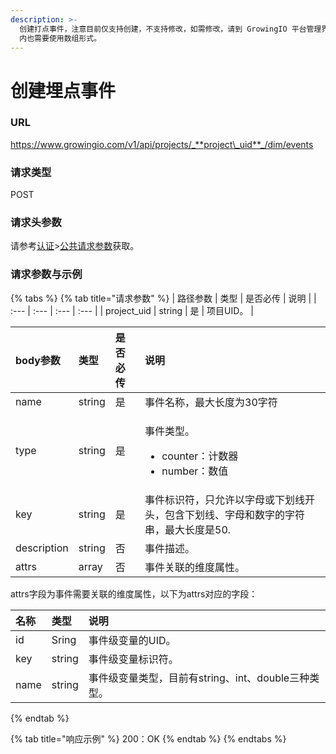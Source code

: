 ```yaml
---
description: >-
  创建打点事件，注意目前仅支持创建，不支持修改，如需修改，请到 GrowingIO 平台管理界面修改。打点事件支持批量创建，如果一次仅创建一条，body
  内也需要使用数组形式。
---
```


# 创建埋点事件

### URL

https://www.growingio.com/v1/api/projects/_**project\_uid**_/dim/events

### 请求类型

POST

### 请求头参数

请参考[认证](../authenticate/)&gt;[公共请求参数](../authenticate/head-parameter.md)获取。

### 请求参数与示例

{% tabs %}
{% tab title="请求参数" %}
| 路径参数 | 类型 | 是否必传 | 说明 |
| :--- | :--- | :--- | :--- |
| project\_uid | string | 是 | 项目UID。 |

<table>
  <thead>
    <tr>
      <th style="text-align:left">body&#x53C2;&#x6570;</th>
      <th style="text-align:left">&#x7C7B;&#x578B;</th>
      <th style="text-align:left">&#x662F;&#x5426;&#x5FC5;&#x4F20;</th>
      <th style="text-align:left">&#x8BF4;&#x660E;</th>
    </tr>
  </thead>
  <tbody>
    <tr>
      <td style="text-align:left">name</td>
      <td style="text-align:left">string</td>
      <td style="text-align:left">&#x662F;</td>
      <td style="text-align:left">&#x4E8B;&#x4EF6;&#x540D;&#x79F0;&#xFF0C;&#x6700;&#x5927;&#x957F;&#x5EA6;&#x4E3A;30&#x5B57;&#x7B26;</td>
    </tr>
    <tr>
      <td style="text-align:left">type</td>
      <td style="text-align:left">string</td>
      <td style="text-align:left">&#x662F;</td>
      <td style="text-align:left">
        <p>&#x4E8B;&#x4EF6;&#x7C7B;&#x578B;&#x3002;</p>
        <ul>
          <li>counter&#xFF1A;&#x8BA1;&#x6570;&#x5668;</li>
          <li>number&#xFF1A;&#x6570;&#x503C;</li>
        </ul>
      </td>
    </tr>
    <tr>
      <td style="text-align:left">key</td>
      <td style="text-align:left">string</td>
      <td style="text-align:left">&#x662F;</td>
      <td style="text-align:left">&#x4E8B;&#x4EF6;&#x6807;&#x8BC6;&#x7B26;&#xFF0C;&#x53EA;&#x5141;&#x8BB8;&#x4EE5;&#x5B57;&#x6BCD;&#x6216;&#x4E0B;&#x5212;&#x7EBF;&#x5F00;&#x5934;&#xFF0C;&#x5305;&#x542B;&#x4E0B;&#x5212;&#x7EBF;&#x3001;&#x5B57;&#x6BCD;&#x548C;&#x6570;&#x5B57;&#x7684;&#x5B57;&#x7B26;&#x4E32;&#xFF0C;&#x6700;&#x5927;&#x957F;&#x5EA6;&#x662F;50.</td>
    </tr>
    <tr>
      <td style="text-align:left">description</td>
      <td style="text-align:left">string</td>
      <td style="text-align:left">&#x5426;</td>
      <td style="text-align:left">&#x4E8B;&#x4EF6;&#x63CF;&#x8FF0;&#x3002;</td>
    </tr>
    <tr>
      <td style="text-align:left">attrs</td>
      <td style="text-align:left">array</td>
      <td style="text-align:left">&#x5426;</td>
      <td style="text-align:left">&#x4E8B;&#x4EF6;&#x5173;&#x8054;&#x7684;&#x7EF4;&#x5EA6;&#x5C5E;&#x6027;&#x3002;</td>
    </tr>
  </tbody>
</table>attrs字段为事件需要关联的维度属性，以下为attrs对应的字段：

| 名称 | 类型 | 说明 |
| :--- | :--- | :--- |
| id | Sring | 事件级变量的UID。 |
| key | string | 事件级变量标识符。 |
| name | string | 事件级变量类型，目前有string、int、double三种类型。 |
{% endtab %}

{% tab title="响应示例" %}
200：OK
{% endtab %}
{% endtabs %}



